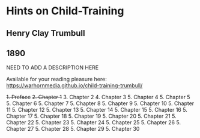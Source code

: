 # Hints on Child-Training

## Henry Clay Trumbull

## 1890

NEED TO ADD A DESCRIPTION HERE

Available for your reading pleasure here: https://warhornmedia.github.io/child-training-trumbull/

~~1. Preface~~
~~2. Chapter 1~~
3. Chapter 2
4. Chapter 3
5. Chapter 4
5. Chapter 5
5. Chapter 6
5. Chapter 7
5. Chapter 8
5. Chapter 9
5. Chapter 10
5. Chapter 11
5. Chapter 12
5. Chapter 13
5. Chapter 14
5. Chapter 15
5. Chapter 16
5. Chapter 17
5. Chapter 18
5. Chapter 19
5. Chapter 20
5. Chapter 21
5. Chapter 22
5. Chapter 23
5. Chapter 24
5. Chapter 25
5. Chapter 26
5. Chapter 27
5. Chapter 28
5. Chapter 29
5. Chapter 30
